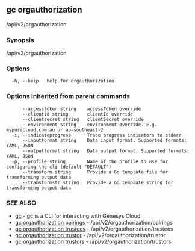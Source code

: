 ## gc orgauthorization

/api/v2/orgauthorization

### Synopsis

/api/v2/orgauthorization

### Options

```
  -h, --help   help for orgauthorization
```

### Options inherited from parent commands

```
      --accesstoken string    accessToken override
      --clientid string       clientId override
      --clientsecret string   clientSecret override
      --environment string    environment override. E.g. mypurecloud.com.au or ap-southeast-2
  -i, --indicateprogress      Trace progress indicators to stderr
      --inputformat string    Data input format. Supported formats: YAML, JSON
      --outputformat string   Data output format. Supported formats: YAML, JSON
  -p, --profile string        Name of the profile to use for configuring the cli (default "DEFAULT")
      --transform string      Provide a Go template file for transforming output data
      --transformstr string   Provide a Go template string for transforming output data
```

### SEE ALSO

* [gc](gc.html)	 - gc is a CLI for interacting with Genesys Cloud
* [gc orgauthorization pairings](gc_orgauthorization_pairings.html)	 - /api/v2/orgauthorization/pairings
* [gc orgauthorization trustees](gc_orgauthorization_trustees.html)	 - /api/v2/orgauthorization/trustees
* [gc orgauthorization trustor](gc_orgauthorization_trustor.html)	 - /api/v2/orgauthorization/trustor
* [gc orgauthorization trustors](gc_orgauthorization_trustors.html)	 - /api/v2/orgauthorization/trustors


